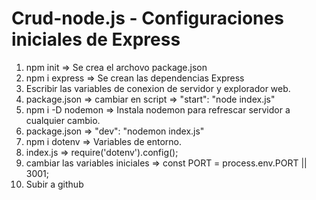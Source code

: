 # Crud-node.js - Configuraciones iniciales de Express
 1. npm init => Se crea el archovo package.json
 2. npm i express => Se crean las dependencias Express
 3. Escribir las variables de conexion de servidor y explorador web.
 4. package.json => cambiar en script  => "start": "node index.js"
 5. npm i -D nodemon => Instala nodemon para refrescar servidor a cualquier cambio.
 6. package.json => "dev": "nodemon index.js"
 7. npm i dotenv => Variables de entorno.
 8. index.js => require('dotenv').config();
 9. cambiar las variables iniciales => const PORT = process.env.PORT || 3001;
 10. Subir a github
